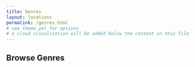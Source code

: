 ```yaml
---
title: Genres
layout: locations
permalink: /genres.html
# see theme.yml for options
# a cloud visualization will be added below the content in this file
---
```


## Browse Genres
